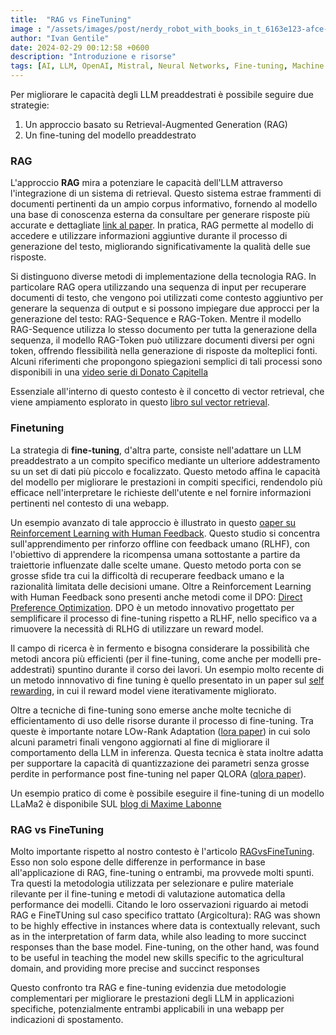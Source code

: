 ```yaml
---
title:  "RAG vs FineTuning"
image : "/assets/images/post/nerdy_robot_with_books_in_t_6163e123-afce-47f8-b003-1e8ccc62eb49.png"
author: "Ivan Gentile"
date: 2024-02-29 00:12:58 +0600
description: "Introduzione e risorse"
tags: [AI, LLM, OpenAI, Mistral, Neural Networks, Fine-tuning, Machine Learning Pipeline, Data Prepartion, Deep Learning]
---
```




Per migliorare le capacità degli LLM preaddestrati è possibile seguire due strategie: 
1. Un approccio basato su Retrieval-Augmented Generation (RAG)
2. Un fine-tuning del modello preaddestrato

### RAG
L'approccio **RAG** mira a potenziare le capacità dell'LLM attraverso l'integrazione di un sistema di retrieval. Questo sistema estrae frammenti di documenti pertinenti da un ampio corpus informativo, fornendo al modello una base di conoscenza esterna da consultare per generare risposte più accurate e dettagliate [link al paper](https://arxiv.org/abs/2005.11401). In pratica, RAG permette al modello di accedere e utilizzare informazioni aggiuntive durante il processo di generazione del testo, migliorando significativamente la qualità delle sue risposte.

Si distinguono diverse metodi di implementazione della tecnologia RAG. In particolare RAG opera utilizzando una sequenza di input per recuperare documenti di testo, che vengono poi utilizzati come contesto aggiuntivo per generare la sequenza di output e si possono impiegare due approcci per la generazione del testo: RAG-Sequence e RAG-Token. Mentre il modello RAG-Sequence utilizza lo stesso documento per tutta la generazione della sequenza, il modello RAG-Token può utilizzare documenti diversi per ogni token, offrendo flessibilità nella generazione di risposte da molteplici fonti. Alcuni riferimenti che propongono spiegazioni semplici di tali processi sono disponibili in una [video serie di Donato Capitella](https://www.youtube.com/watch?v=7yXVhDz3OD8)

Essenziale all'interno di questo contesto è il concetto di vector retrieval, che viene ampiamento esplorato in questo [libro sul vector retrieval](https://arxiv.org/abs/2401.09350).

### Finetuning 
La strategia di **fine-tuning**, d'altra parte, consiste nell'adattare un LLM preaddestrato a un compito specifico mediante un ulteriore addestramento su un set di dati più piccolo e focalizzato. Questo metodo affina le capacità del modello per migliorare le prestazioni in compiti specifici, rendendolo più efficace nell'interpretare le richieste dell'utente e nel fornire informazioni pertinenti nel contesto di una webapp.

Un esempio avanzato di tale approccio è illustrato in questo [oaper su Reinforcement Learning with Human Feedback](https://arxiv.org/abs/2305.18438). Questo studio si concentra sull'apprendimento per rinforzo offline con feedback umano (RLHF), con l'obiettivo di apprendere la ricompensa umana sottostante a partire da traiettorie influenzate dalle scelte umane. Questo metodo porta con se grosse sfide tra cui la difficoltà di recuperare feedback umano e la razionalità limitata delle decisioni umane.
Oltre a Reinforcement Learning with Human Feedback sono presenti anche metodi come il DPO: [Direct Preference Optimization](https://arxiv.org/abs/2305.18290). DPO è un metodo innovativo progettato per semplificare il processo di fine-tuning rispetto a RLHF, nello specifico va a rimuovere la necessità di RLHG di utilizzare un reward model.

Il campo di ricerca è in fermento e bisogna considerare la possibilità che metodi ancora più efficienti (per il fine-tuning, come anche per modelli pre-addestrati) spuntino durante il corso dei lavori. Un esempio molto recente di un metodo innnovativo di fine tuning è quello presentato in un paper sul [self rewarding](https://arxiv.org/abs/2401.10020), in cui il reward model viene iterativamente migliorato. 

Oltre a tecniche di fine-tuning sono emerse anche molte tecniche di efficientamento di uso delle risorse durante il processo di fine-tuning. Tra queste è importante notare LOw-Rank Adaptation ([lora paper](https://arxiv.org/abs/2106.09685)) in cui solo alcuni parametri finali vengono aggiornati al fine di migliorare il comportamento della LLM in inferenza. 
Questa tecnica è stata inoltre adatta per supportare la capacità di quantizzazione dei parametri senza grosse perdite in performance post fine-tuning nel paper QLORA ([qlora paper](https://arxiv.org/abs/2305.14314)).

Un esempio pratico di come è possibile eseguire il fine-tuning di un modello LLaMa2 è disponibile SUL [blog di Maxime Labonne](https://mlabonne.github.io/blog/posts/A_Beginners_Guide_to_LLM_Finetuning.html)


### RAG vs FineTuning
Molto importante rispetto al nostro contesto è l'articolo [RAGvsFineTuning](https://arxiv.org/abs/2401.08406). Esso non solo espone delle differenze in performance in base all'applicazione di RAG, fine-tuning o entrambi, ma provvede molti spunti. 
Tra questi la metodologia utilizzata per selezionare e pulire materiale rilevante per il fine-tuning e metodi di valutazione automatica della performance dei modelli. 
Citando le loro osservazioni riguardo ai metodi RAG e FineTUning sul caso specifico trattato (Argicoltura): RAG was shown to be highly effective in instances where
 data is contextually relevant, such as in the interpretation of farm data, while also leading to more succinct
 responses than the base model. Fine-tuning, on the other hand, was found to be useful in teaching the model
 new skills specific to the agricultural domain, and providing more precise and succinct responses

Questo confronto tra RAG e fine-tuning evidenzia due metodologie complementari per migliorare le prestazioni degli LLM in applicazioni specifiche, potenzialmente entrambi applicabili in una webapp per indicazioni di spostamento. 




